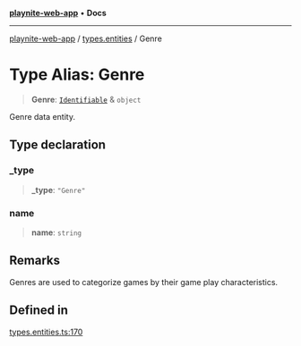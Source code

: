[**playnite-web-app**](../../README.md) • **Docs**

***

[playnite-web-app](../../README.md) / [types.entities](../README.md) / Genre

# Type Alias: Genre

> **Genre**: [`Identifiable`](Identifiable.md) & `object`

Genre data entity.

## Type declaration

### \_type

> **\_type**: `"Genre"`

### name

> **name**: `string`

## Remarks

Genres are used to categorize games by their game play characteristics.

## Defined in

[types.entities.ts:170](https://github.com/andrew-codes/playnite-web/blob/0e494bd5030dd5c7e7749bd81ab0cafd0a06b65c/apps/playnite-web/src/server/data/types.entities.ts#L170)
